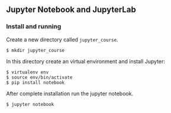 ## Jupyter Notebook and JupyterLab

### Install and running 
Create a new directory called `jupyter_course`.
```
$ mkdir jupyter_course
```
In this directory create an virtual environment and install Jupyter:
```
$ virtualenv env
$ source env/bin/activate
$ pip install notebook
```
After complete installation run the jupyter notebook.
```
$ jupyter notebook
```



